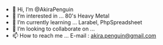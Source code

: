 - 👋 Hi, I’m @AkiraPenguin
- 👀 I’m interested in ... 80's Heavy Metal
- 🌱 I’m currently learning ... Larabel, PhpSpreadsheet 
- 💞️ I’m looking to collaborate on ... 
- 📫 How to reach me ... E-mail : akira.penguin@gmail.com

<!---
AkiraPenguin/AkiraPenguin is a ✨ special ✨ repository because its `README.md` (this file) appears on your GitHub profile.
You can click the Preview link to take a look at your changes.
--->
